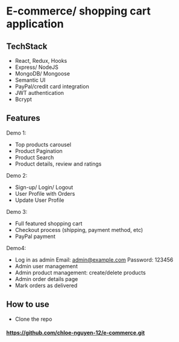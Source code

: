 # E-commerce/ shopping cart application 

## TechStack
- React, Redux, Hooks
- Express/ NodeJS
- MongoDB/ Mongoose
- Semantic UI 
- PayPal/credit card integration
- JWT authentication
- Bcrypt

## Features
Demo 1:
- Top products carousel
- Product Pagination
- Product Search
- Product details, review and ratings

Demo 2:
- Sign-up/ Login/ Logout 
- User Profile with Orders
- Update User Profile

Demo 3:
- Full featured shopping cart
- Checkout process (shipping, payment method, etc)
- PayPal payment

Demo4:
- Log in as admin
Email: admin@example.com
Password: 123456
- Admin user management
- Admin product management: create/delete products
- Admin order details page
- Mark orders as delivered

## How to use
- Clone the repo

#### https://github.com/chloe-nguyen-12/e-commerce.git

